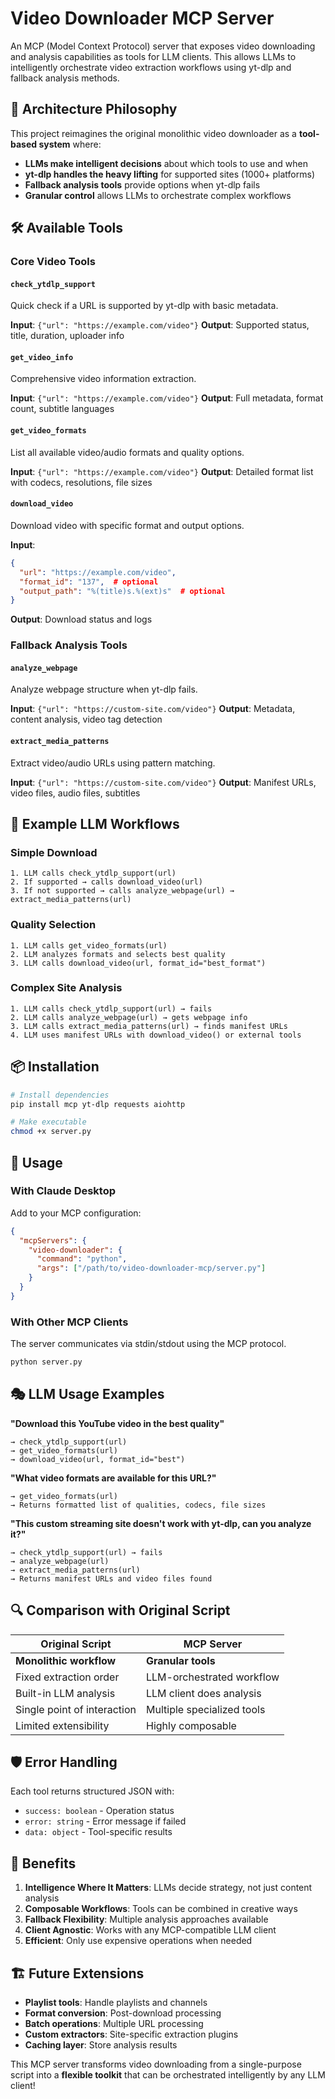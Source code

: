# Video Downloader MCP Server

An MCP (Model Context Protocol) server that exposes video downloading and analysis capabilities as tools for LLM clients. This allows LLMs to intelligently orchestrate video extraction workflows using yt-dlp and fallback analysis methods.

## 🎯 Architecture Philosophy

This project reimagines the original monolithic video downloader as a **tool-based system** where:

- **LLMs make intelligent decisions** about which tools to use and when
- **yt-dlp handles the heavy lifting** for supported sites (1000+ platforms)
- **Fallback analysis tools** provide options when yt-dlp fails
- **Granular control** allows LLMs to orchestrate complex workflows

## 🛠️ Available Tools

### Core Video Tools

#### `check_ytdlp_support`
Quick check if a URL is supported by yt-dlp with basic metadata.

**Input**: `{"url": "https://example.com/video"}`
**Output**: Supported status, title, duration, uploader info

#### `get_video_info` 
Comprehensive video information extraction.

**Input**: `{"url": "https://example.com/video"}`
**Output**: Full metadata, format count, subtitle languages

#### `get_video_formats`
List all available video/audio formats and quality options.

**Input**: `{"url": "https://example.com/video"}`
**Output**: Detailed format list with codecs, resolutions, file sizes

#### `download_video`
Download video with specific format and output options.

**Input**: 
```json
{
  "url": "https://example.com/video",
  "format_id": "137",  # optional
  "output_path": "%(title)s.%(ext)s"  # optional
}
```
**Output**: Download status and logs

### Fallback Analysis Tools

#### `analyze_webpage`
Analyze webpage structure when yt-dlp fails.

**Input**: `{"url": "https://custom-site.com/video"}`
**Output**: Metadata, content analysis, video tag detection

#### `extract_media_patterns`
Extract video/audio URLs using pattern matching.

**Input**: `{"url": "https://custom-site.com/video"}`
**Output**: Manifest URLs, video files, audio files, subtitles

## 🚀 Example LLM Workflows

### Simple Download
```
1. LLM calls check_ytdlp_support(url)
2. If supported → calls download_video(url)
3. If not supported → calls analyze_webpage(url) → extract_media_patterns(url)
```

### Quality Selection
```
1. LLM calls get_video_formats(url)
2. LLM analyzes formats and selects best quality
3. LLM calls download_video(url, format_id="best_format")
```

### Complex Site Analysis
```
1. LLM calls check_ytdlp_support(url) → fails
2. LLM calls analyze_webpage(url) → gets webpage info
3. LLM calls extract_media_patterns(url) → finds manifest URLs
4. LLM uses manifest URLs with download_video() or external tools
```

## 📦 Installation

```bash
# Install dependencies
pip install mcp yt-dlp requests aiohttp

# Make executable
chmod +x server.py
```

## 🔧 Usage

### With Claude Desktop
Add to your MCP configuration:

```json
{
  "mcpServers": {
    "video-downloader": {
      "command": "python",
      "args": ["/path/to/video-downloader-mcp/server.py"]
    }
  }
}
```

### With Other MCP Clients
The server communicates via stdin/stdout using the MCP protocol.

```bash
python server.py
```

## 🎭 LLM Usage Examples

**"Download this YouTube video in the best quality"**
```
→ check_ytdlp_support(url)
→ get_video_formats(url) 
→ download_video(url, format_id="best")
```

**"What video formats are available for this URL?"**
```
→ get_video_formats(url)
→ Returns formatted list of qualities, codecs, file sizes
```

**"This custom streaming site doesn't work with yt-dlp, can you analyze it?"**
```
→ check_ytdlp_support(url) → fails
→ analyze_webpage(url)
→ extract_media_patterns(url)
→ Returns manifest URLs and video files found
```

## 🔍 Comparison with Original Script

| Original Script | MCP Server |
|----------------|------------|
| **Monolithic workflow** | **Granular tools** |
| Fixed extraction order | LLM-orchestrated workflow |
| Built-in LLM analysis | LLM client does analysis |
| Single point of interaction | Multiple specialized tools |
| Limited extensibility | Highly composable |

## 🛡️ Error Handling

Each tool returns structured JSON with:
- `success: boolean` - Operation status
- `error: string` - Error message if failed
- `data: object` - Tool-specific results

## 🔮 Benefits

1. **Intelligence Where It Matters**: LLMs decide strategy, not just content analysis
2. **Composable Workflows**: Tools can be combined in creative ways
3. **Fallback Flexibility**: Multiple analysis approaches available
4. **Client Agnostic**: Works with any MCP-compatible LLM client
5. **Efficient**: Only use expensive operations when needed

## 🏗️ Future Extensions

- **Playlist tools**: Handle playlists and channels
- **Format conversion**: Post-download processing
- **Batch operations**: Multiple URL processing
- **Custom extractors**: Site-specific extraction plugins
- **Caching layer**: Store analysis results

This MCP server transforms video downloading from a single-purpose script into a **flexible toolkit** that can be orchestrated intelligently by any LLM client!